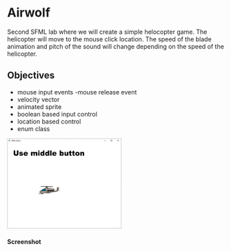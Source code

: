 # Airwolf
Second SFML lab where we will create a simple helocopter game. The helicopter will move to the mouse click location.
The speed of the blade animation and pitch of the sound will change depending on the speed of the helicopter.
## Objectives
+ mouse input events
-mouse release event
+ velocity vector
+ animated sprite
+ boolean based input control
+ location based control
+ enum class
 
![screen](screen.png) 
#### Screenshot



